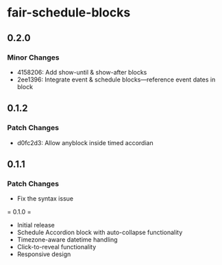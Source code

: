 # fair-schedule-blocks

## 0.2.0

### Minor Changes

- 4158206: Add show-until & show-after blocks
- 2ee1396: Integrate event & schedule blocks—reference event dates in block

## 0.1.2

### Patch Changes

- d0fc2d3: Allow anyblock inside timed accordian

## 0.1.1

### Patch Changes

- Fix the syntax issue

= 0.1.0 =

- Initial release
- Schedule Accordion block with auto-collapse functionality
- Timezone-aware datetime handling
- Click-to-reveal functionality
- Responsive design
